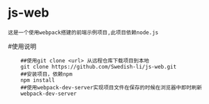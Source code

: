 # js-web
    这是一个使用webpack搭建的前端示例项目,此项目依赖node.js
#使用说明
````shell
    ##使用git clone <url> 从远程仓库下载项目到本地
    git clone https://github.com/Swedish-li/js-web.git
    ##安装项目，依赖npm
    npm install
    ##使用webpack-dev-server实现项目文件在保存的时候在浏览器中即时刷新
    webpack-dev-server

````
